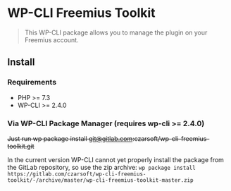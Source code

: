 # WP-CLI Freemius Toolkit

> This WP-CLI package allows you to manage the plugin on your Freemius account.

## Install

### Requirements

- PHP >= 7.3
- WP-CLI >= 2.4.0

### Via WP-CLI Package Manager (requires wp-cli >= 2.4.0)
~~Just run wp package install git@gitlab.com:czarsoft/wp-cli-freemius-toolkit.git~~

In the current version WP-CLI cannot yet properly install the package from the GitLab repository, so use the zip archive: `wp package install https://gitlab.com/czarsoft/wp-cli-freemius-toolkit/-/archive/master/wp-cli-freemius-toolkit-master.zip`
